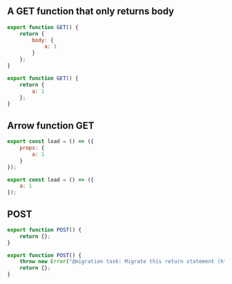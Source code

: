 ## A GET function that only returns body

```js before
export function GET() {
	return {
		body: {
			a: 1
		}
	};
}
```

```js after
export function GET() {
	return {
		a: 1
	};
}
```

## Arrow function GET

```js before
export const load = () => ({
	props: {
		a: 1
	}
});
```

```js after
export const load = () => ({
	a: 1
});
```

## POST

```js before
export function POST() {
	return {};
}
```

```js after
export function POST() {
	throw new Error("@migration task: Migrate this return statement (https://github.com/sveltejs/kit/discussions/5774#discussioncomment-3292699)");
	return {};
}
```